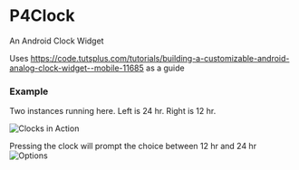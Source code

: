 # P4Clock
An Android Clock Widget

Uses https://code.tutsplus.com/tutorials/building-a-customizable-android-analog-clock-widget--mobile-11685 as a guide

### Example
Two instances running here. Left is 24 hr. Right is 12 hr.

![Clocks in Action](http://i.imgur.com/QRjsoLG.png)

Pressing the clock will prompt the choice between 12 hr and 24 hr
![Options](http://i.imgur.com/Y0qiffV.png)
